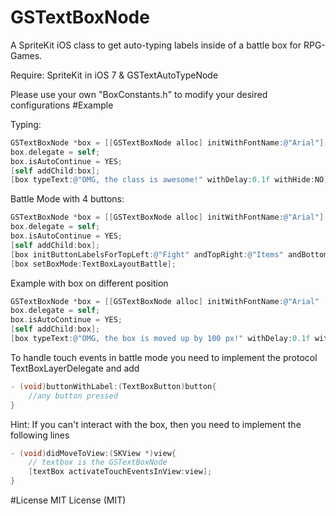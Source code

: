 GSTextBoxNode
==============

A SpriteKit iOS class to get auto-typing labels inside of a battle box for RPG-Games.

Require: SpriteKit in iOS 7 & GSTextAutoTypeNode

Please use your own "BoxConstants.h" to modify your desired configurations
#Example

Typing:
```Objective-C
GSTextBoxNode *box = [[GSTextBoxNode alloc] initWithFontName:@"Arial"];
box.delegate = self;
box.isAutoContinue = YES;
[self addChild:box];
[box typeText:@"OMG, the class is awesome!" withDelay:0.1f withHide:NO];
```
Battle Mode with 4 buttons:
```Objective-C
GSTextBoxNode *box = [[GSTextBoxNode alloc] initWithFontName:@"Arial"];
box.delegate = self;
box.isAutoContinue = YES;
[self addChild:box];
[box initButtonLabelsForTopLeft:@"Fight" andTopRight:@"Items" andBottomLeft:@"Switch" andBottomRight:@"Escape"];
[box setBoxMode:TextBoxLayoutBattle];
```

Example with box on different position
```Objective-C
GSTextBoxNode *box = [[GSTextBoxNode alloc] initWithFontName:@"Arial"  position:100];
box.delegate = self;
box.isAutoContinue = YES;
[self addChild:box];
[box typeText:@"OMG, the box is moved up by 100 px!" withDelay:0.1f withHide:NO];
```

To handle touch events in battle mode you need to implement the protocol TextBoxLayerDelegate and add
```Objective-C
- (void)buttonWithLabel:(TextBoxButton)button{
    //any button pressed
}
```

Hint: If you can't interact with the box, then you need to implement the following lines
```Objective-C
- (void)didMoveToView:(SKView *)view{
    // textbox is the GSTextBoxNode 
    [textBox activateTouchEventsInView:view];
}
```

#License
MIT License (MIT)

